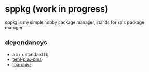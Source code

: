 # sppkg (work in progress)
sppkg is my simple hobby package manager, stands for sp's package manager
## dependancys
- a c++ standard lib
- [toml-plus-plus](https://github.com/marzer/tomlplusplus)
- [libarchive](https://libarchive.org/)
